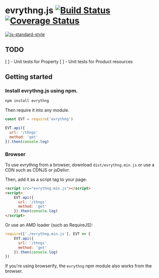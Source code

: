 # evrythng.js [![Build Status](https://travis-ci.org/evrythng/evrythng.js.svg?branch=master)](https://travis-ci.org/evrythng/evrythng.js) [![Coverage Status](https://coveralls.io/repos/github/evrythng/evrythng.js/badge.svg)](https://coveralls.io/github/evrythng/evrythng.js)

[![js-standard-style](https://cdn.rawgit.com/feross/standard/master/badge.svg)](http://standardjs.com)

## TODO
[ ] - Unit tests for Property
[ ] - Unit tests for Product resources

## Getting started

### Install evrythng.js using npm.

```javascript
npm install evrythng
```

Then require it into any module.

```javascript
const EVT = require('evrythng')

EVT.api({
  url: '/thngs'
  method: 'get'
}).then(console.log)
```

### Browser

To use evrythng from a browser, download `dist/evrythng.min.js` or use a CDN such as CDNJS or jsDelivr.

Then, add it as a script tag to your page:

```html
<script src="evrythng.min.js"></script>
<script>
    EVT.api({
      url: '/thngs'
      method: 'get'
    }).then(console.log)
</script>
```

Or use an AMD loader (such as RequireJS):

```javascript
require(['./evrythng.min.js'], EVT => {
    EVT.api({
      url: '/thngs'
      method: 'get'
    }).then(console.log)
})
```

If you're using browserify, the `evrythng` npm module also works from the browser.

